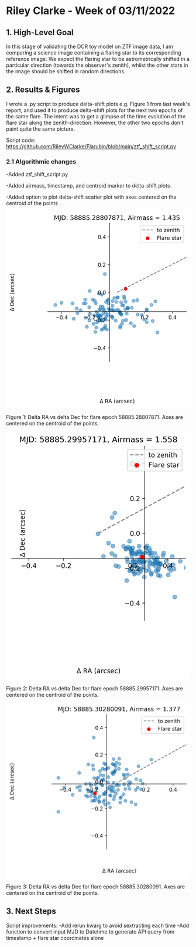 # Riley Clarke - Week of 03/11/2022

## 1. High-Level Goal

In this stage of validating the DCR toy model on ZTF image data, I am comparing a science image containing a flaring star to its corresponding reference image. We expect the flaring star to be astrometrically shifted in a particular direction (towards the observer's zenith), whilst the other stars in the image should be shifted in random directions.

## 2. Results & Figures

I wrote a .py script to produce delta-shift plots e.g. Figure 1 from last week's report, and used it to produce delta-shift plots for the next two epochs of the same flare. The intent was to get a glimpse of the time evolution of the flare star along the zenith-direction. However, the other two epochs don't paint quite the same picture. 

Script code: https://github.com/RileyWClarke/Flarubin/blob/main/ztf_shift_script.py

### 2.1 Algorithmic changes

-Added ztf_shift_script.py

-Added airmass, timestamp, and centroid marker to delta-shift plots

-Added option to plot delta-shift scatter plot with axes centered on the centroid of the points

![](https://github.com/RileyWClarke/Flarubin/blob/main/Figures/flare_dshift_plots/000819zg132_58885.28807871.png?raw=true)

Figure 1: Delta RA vs delta Dec for flare epoch 58885.28807871. Axes are centered on the centroid of the points.

![](https://github.com/RileyWClarke/Flarubin/blob/main/Figures/flare_dshift_plots/000820zg162_58885.29957171.png?raw=true)

Figure 2: Delta RA vs delta Dec for flare epoch 58885.29957171. Axes are centered on the centroid of the points.

![](https://github.com/RileyWClarke/Flarubin/blob/main/Figures/flare_dshift_plots/000819zg132_58885.30280091.png?raw=true)

Figure 3: Delta RA vs delta Dec for flare epoch 58885.30280091. Axes are centered on the centroid of the points.

## 3. Next Steps 

Script improvements:
-Add rerun kwarg to avoid sextracting each time
-Add function to convert input MJD to Datetime to generate API query from timestamp + flare star coordinates alone